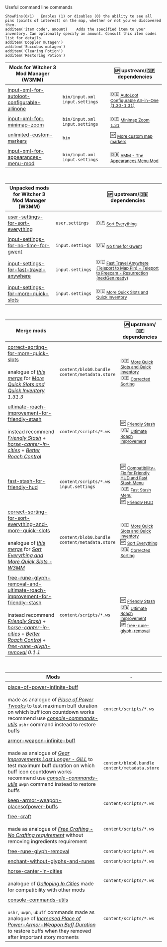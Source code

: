 Useful command line commands

```
ShowPins(0/1)	Enables (1) or disables (0) the ability to see all pins (points of interest) on the map, whether or not you've discovered them.
additem('item code', amount)	Adds the specified item to your inventory. Can optionally specify an amount. Consult this item codes list for details.
additem('Doppler mutagen')
additem('Succubus mutagen')
additem('Clearing Potion')
additem('Restoring Potion')
```

Mods for Witcher 3 Mod Manager (W3MM) | | :up: upstream/:de: dependencies
--- | --- | ---
||
[input-xml-for-autoloot-configurable-allinone] | `bin/input.xml` `input.settings` | :de: <sub>[AutoLoot Configurable All-in-One (1.30-1.31)]</sub>
||
[input-xml-for-minimap-zoom] | `bin/input.xml` `input.settings` | :de: <sub>[Minimap Zoom 1.31]</sub>
||
[unlimited-custom-markers] | `bin` | :up: <sub>[More custom map markers]</sub>
||
[input-xml-for-appearances-menu-mod] | `bin/input.xml` `input.settings` | :de: <sub>[AMM - The Appearances Menu Mod]</sub>

<br>

Unpacked mods for Witcher 3 Mod Manager (W3MM) | | :up: upstream/:de: dependencies
--- | --- | ---
||
[user-settings-for-sort-everything] | `user.settings` | :de: <sub>[Sort Everything]</sub>
||
[input-settings-for-no-time-for-gwent] | `input.settings` | :de: <sub>[No time for Gwent]</sub>
||
[input-settings-for-fast-travel-anywhere] | `input.settings` | :de: <sub>[Fast Travel Anywhere (Teleport to Map Pin) - Teleport to Freecam - Resurrection (nextGen ready)]</sub>
||
[input-settings-for-more-quick-slots] | `input.settings` | :de: <sub>[More Quick Slots and Quick Inventory]</sub>

<br>

Merge mods | | :up: upstream/:de: dependencies
--- | --- | ---
||
[correct-sorting-for-more-quick-slots]<br><br>analogue of _[this merge][v1.4 merge for More Quick Slots 1.22]_ for _[More Quick Slots and Quick Inventory] 1.31.3_ | `content/blob0.bundle`<br>`content/metadata.store` | :de: <sub>[More Quick Slots and Quick Inventory]</sub><br>:de: <sub>[Corrected Sorting]</sub>
||
[ultimate-roach-improvement-for-friendly-stash]<br><br>instead recommend _[Friendly Stash]_ + _[horse-canter-in-cities]_ + _[Better Roach Control]_  | `content/scripts/*.ws` | :up: <sub>[Friendly Stash]</sub><br>:de: <sub>[Ultimate Roach Improvement]</sub>
||
[fast-stash-for-friendly-hud] | `content/scripts/*.ws`<br>`input.settings` | :up: <sub>[Compatibility-Fix for Friendly HUD and Fast Stash Menu]</sub><br>:de: <sub>[Fast Stash Menu]</sub><br>:up: <sub>[Friendly HUD]</sub>
||
[correct-sorting-for-sort-everything-and-more-quick-slots]<br><br>analogue of _[this merge][v1.4 merge for More Quick Slots 1.22]_ for _[Sort Everything and More Quick Slots - W3MM]_ | `content/blob0.bundle`<br>`content/metadata.store` | :de: <sub>[More Quick Slots and Quick Inventory]</sub><br>:up: <sub>[Sort Everything]</sub><br>:de: <sub>[Corrected Sorting]</sub>
||
[free-rune-glyph-removal-and-ultimate-roach-improvement-for-friendly-stash]<br><br>instead recommend _[Friendly Stash]_ + _[horse-canter-in-cities]_ + _[Better Roach Control]_ + _[free-rune-glyph-removal] 0.1.1_ | `content/scripts/*.ws` | :up: <sub>[Friendly Stash]</sub><br>:de: <sub>[Ultimate Roach Improvement]</sub><br>:up: <sub>[free-rune-glyph-removal]</sub>

<br>

Mods | -
--- | ---
||
[place-of-power-infinite-buff]<br><br>made as analogue of _[Place of Power Tweaks]_ to test maximum buff duration on which buff icon countdown works<br>recommend use _[console-commands-utils]_ `ushr` command instead to restore buffs | `content/scripts/*.ws`
||
[armor-weapon-infinite-buff]<br><br>made as analogue of _[Gear Improvements Last Longer - GILL]_ to test maximum buff duration on which buff icon countdown works<br>recommend use _[console-commands-utils]_ `uwpn` command instead to restore buffs | `content/blob0.bundle`<br>`content/metadata.store`
||
[keep-armor-weapon-placesofpower-buffs] | `content/scripts/*.ws`
||
[free-craft]<br><br>made as analogue of _[Free Crafting - No Crafting requirement]_ without removing ingredients requirement | `content/scripts/*.ws`
||
[free-rune-glyph-removal] | `content/scripts/*.ws`
||
[enchant-without-glyphs-and-runes] | `content/scripts/*.ws`
||
[horse-canter-in-cities]<br><br>analogue of _[Galloping In Cities]_ made for compatibility with other mods | `content/scripts/*.ws`
||
[console-commands-utils]<br><br>`ushr`, `uwpn`, `ubuff` commands made as analogue of _[Increased Place of Power-Armor-Weapon Buff Duration]_ to restore buffs when they removed after important story moments | `content/scripts/*.ws`

[Galloping In Cities]: https://www.nexusmods.com/witcher3/mods/385
[Gear Improvements Last Longer - GILL]: https://www.nexusmods.com/witcher3/mods/419
[Place of Power Tweaks]: https://www.nexusmods.com/witcher3/mods/403
[Increased Place of Power-Armor-Weapon Buff Duration]: https://www.nexusmods.com/witcher3/mods/805
[v1.4 merge for More Quick Slots 1.22]: https://www.nexusmods.com/witcher3/mods/1460?tab=files&file_id=11757
[Free Crafting - No Crafting requirement]: https://www.nexusmods.com/witcher3/mods/5015
[Sort Everything and More Quick Slots - W3MM]: https://www.nexusmods.com/witcher3/mods/1710?tab=files&file_id=19923

[Better Roach Control]: https://www.nexusmods.com/witcher3/mods/2000

[Fast Travel Anywhere (Teleport to Map Pin) - Teleport to Freecam - Resurrection (nextGen ready)]: https://www.nexusmods.com/witcher3/mods/4558

[user-settings-for-sort-everything]: https://github.com/galeksandrp/witcher3mods/tree/settings/witcher3mods-user-settings-for-sort-everything
[input-settings-for-no-time-for-gwent]: https://github.com/galeksandrp/witcher3mods/tree/settings/witcher3mods-input-settings-for-no-time-for-gwent
[input-settings-for-fast-travel-anywhere]: https://github.com/galeksandrp/witcher3mods/tree/settings/witcher3mods-input-settings-for-fast-travel-anywhere
[input-settings-for-more-quick-slots]: https://github.com/galeksandrp/witcher3mods/tree/settings/witcher3mods-input-settings-for-more-quick-slots

[input-xml-for-autoloot-configurable-allinone]: https://github.com/galeksandrp/witcher3mods/tree/input-xml-for-autoloot-configurable-allinone
[input-xml-for-minimap-zoom]: https://github.com/galeksandrp/witcher3mods/tree/input-xml-for-minimap-zoom
[correct-sorting-for-more-quick-slots]: https://github.com/galeksandrp/witcher3mods/tree/correct-sorting-for-more-quick-slots
[ultimate-roach-improvement-for-friendly-stash]: https://github.com/galeksandrp/witcher3mods/tree/ultimate-roach-improvement-for-friendly-stash
[fast-stash-for-friendly-hud]: https://github.com/galeksandrp/witcher3mods/tree/fast-stash-for-friendly-hud
[correct-sorting-for-sort-everything-and-more-quick-slots]: https://github.com/galeksandrp/witcher3mods/tree/correct-sorting-for-sort-everything-and-more-quick-slots
[place-of-power-infinite-buff]: https://github.com/galeksandrp/witcher3mods/tree/place-of-power-infinite-buff
[armor-weapon-infinite-buff]: https://github.com/galeksandrp/witcher3mods/tree/armor-weapon-infinite-buff
[unlimited-custom-markers]: https://github.com/galeksandrp/witcher3mods/tree/unlimited-custom-markers
[keep-armor-weapon-placesofpower-buffs]: https://github.com/galeksandrp/witcher3mods/tree/keep-armor-weapon-placesofpower-buffs
[input-xml-for-appearances-menu-mod]: https://github.com/galeksandrp/witcher3mods/tree/input-xml-for-appearances-menu-mod
[free-craft]: https://github.com/galeksandrp/witcher3mods/tree/free-craft
[free-rune-glyph-removal]: https://github.com/galeksandrp/witcher3mods/tree/free-rune-glyph-removal
[free-rune-glyph-removal-and-ultimate-roach-improvement-for-friendly-stash]: https://github.com/galeksandrp/witcher3mods/tree/free-rune-glyph-removal-and-ultimate-roach-improvement-for-friendly-stash
[enchant-without-glyphs-and-runes]: https://github.com/galeksandrp/witcher3mods/tree/enchant-without-glyphs-and-runes
[horse-canter-in-cities]: https://github.com/galeksandrp/witcher3mods/tree/horse-canter-in-cities
[console-commands-utils]: https://github.com/galeksandrp/witcher3mods/tree/console-commands-utils

[AutoLoot Configurable All-in-One (1.30-1.31)]: https://www.nexusmods.com/witcher3/mods/1996
[Minimap Zoom 1.31]: https://www.nexusmods.com/witcher3/mods/1723
[Sort Everything]: https://www.nexusmods.com/witcher3/mods/1710
[More Quick Slots and Quick Inventory]: https://www.nexusmods.com/witcher3/mods/1221
[Corrected Sorting]: https://www.nexusmods.com/witcher3/mods/1460
[Friendly Stash]: https://www.nexusmods.com/witcher3/mods/2824
[Ultimate Roach Improvement]: https://www.nexusmods.com/witcher3/mods/4200
[Compatibility-Fix for Friendly HUD and Fast Stash Menu]: https://www.nexusmods.com/witcher3/mods/4849
[Fast Stash Menu]: https://www.nexusmods.com/witcher3/mods/3931
[Friendly HUD]: https://www.nexusmods.com/witcher3/mods/365
[More Quick Slots and Quick Inventory]: https://www.nexusmods.com/witcher3/mods/1221
[More custom map markers]: https://forums.nexusmods.com/index.php?/topic/4575465-mod-requesthelp-more-custom-map-markers/
[AMM - The Appearances Menu Mod]: https://www.nexusmods.com/witcher3/mods/780
[No time for Gwent]: https://www.nexusmods.com/witcher3/mods/2060
